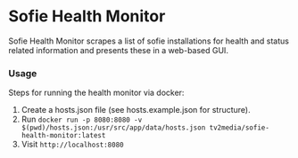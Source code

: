 # Sofie Health Monitor

Sofie Health Monitor scrapes a list of sofie installations for health and status related information and presents these in a web-based GUI.

### Usage

Steps for running the health monitor via docker:

1. Create a hosts.json file (see hosts.example.json for structure).
2. Run `docker run -p 8080:8080 -v $(pwd)/hosts.json:/usr/src/app/data/hosts.json tv2media/sofie-health-monitor:latest`
3. Visit `http://localhost:8080`

